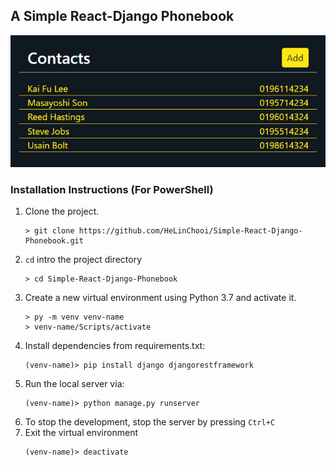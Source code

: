 ## A Simple React-Django Phonebook

![User Interface](./Image.png)

### Installation Instructions (For PowerShell)

1. Clone the project.
    ```
    > git clone https://github.com/HeLinChooi/Simple-React-Django-Phonebook.git
    ```
2. `cd` intro the project directory
    ```
    > cd Simple-React-Django-Phonebook
    ```
3. Create a new virtual environment using Python 3.7 and activate it.
    ```
    > py -m venv venv-name
    > venv-name/Scripts/activate
    ```
4. Install dependencies from requirements.txt:
    ```
    (venv-name)> pip install django djangorestframework
    ```
5. Run the local server via:
    ```
    (venv-name)> python manage.py runserver
    ```
6. To stop the development, stop the server by pressing `Ctrl+C`
7. Exit the virtual environment
    ```
    (venv-name)> deactivate
    ```